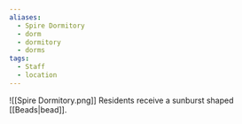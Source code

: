 ```yaml
---
aliases:
  - Spire Dormitory
  - dorm
  - dormitory
  - dorms
tags:
  - Staff
  - location
---
```

![[Spire Dormitory.png]]
Residents receive a sunburst shaped [[Beads|bead]].
